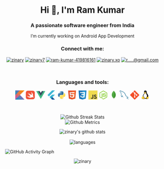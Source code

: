 <h1 align="center">Hi 👋, I'm Ram Kumar</h1>
<h3 align="center">A passionate software engineer from India</h3>
<p  align="center">
 I’m currently working on Android App Development

</p>
<h3 align="center">Connect with me:</h3>
<p align="center">
<a href="https://t.me/zinary" target="blank">
<img align="center" src="https://camo.githubusercontent.com/f4b401dd7cd9b7840fd31acafd49e151a80e4c9600bf219934461b96dd98e013/68747470733a2f2f6564656e742e6769746875622e696f2f537570657254696e7949636f6e732f696d616765732f7376672f74656c656772616d2e737667" alt="zinary" height="30" width="40" /></a>
<a href="https://twitter.com/zinary7" target="blank"><img align="center" src="https://camo.githubusercontent.com/35b0b8bfbd8840f35607fb56ad0a139047fd5d6e09ceb060c5c6f0a5abd1044c/68747470733a2f2f6564656e742e6769746875622e696f2f537570657254696e7949636f6e732f696d616765732f7376672f747769747465722e737667" alt="zinary7" height="30" width="40" /></a>
<a href="https://linkedin.com/in/ram-kumar-419816161" target="blank"><img align="center" src="https://camo.githubusercontent.com/c8a9c5b414cd812ad6a97a46c29af67239ddaeae08c41724ff7d945fb4c047e5/68747470733a2f2f6564656e742e6769746875622e696f2f537570657254696e7949636f6e732f696d616765732f7376672f6c696e6b6564696e2e737667" alt="ram-kumar-419816161" height="30" width="40" /></a>
<a href="https://instagram.com/zinary.xo" target="blank"><img align="center" src="https://camo.githubusercontent.com/c9dacf0f25a1489fdbc6c0d2b41cda58b77fa210a13a886d6f99e027adfbd358/68747470733a2f2f6564656e742e6769746875622e696f2f537570657254696e7949636f6e732f696d616765732f7376672f696e7374616772616d2e737667" alt="zinary.xo" height="30" width="40" /></a>
<a href="https://mailhide.io/e/mNwyVMy0" onclick="popup=window.open('https://mailhide.io/e/mNwyVMy0','mailhidepopup','width=580,height=635'); return false;" target="blank"><img align="center" src="https://camo.githubusercontent.com/4a3dd8d10a27c272fd04b2ce8ed1a130606f95ea6a76b5e19ce8b642faa18c27/68747470733a2f2f6564656e742e6769746875622e696f2f537570657254696e7949636f6e732f696d616765732f7376672f676d61696c2e737667" alt="r.....@gmail.com" height="30" width="40" /></a>
</p>


 <br>
<h3 align="center">Languages and tools:</h3>
<p align="center">
<img src=https://raw.githubusercontent.com/devicons/devicon/master/icons/kotlin/kotlin-original.svg alt=kotlin width="30" height="30"/>
<img src=https://raw.githubusercontent.com/devicons/devicon/master/icons/swift/swift-original.svg alt=python width="30" height="30"/>
<img src=https://raw.githubusercontent.com/devicons/devicon/master/icons/vuejs/vuejs-original.svg alt=python width="30" height="30"/>
<img src=https://raw.githubusercontent.com/devicons/devicon/master/icons/flutter/flutter-original.svg alt=python width="30" height="30"/>
<img src=https://raw.githubusercontent.com/devicons/devicon/master/icons/python/python-original.svg alt=python width="30" height="30"/>
<img src=https://raw.githubusercontent.com/devicons/devicon/master/icons/html5/html5-original.svg alt=html5 width="30" height="30"/>
<img src=https://raw.githubusercontent.com/devicons/devicon/master/icons/css3/css3-original.svg alt=css3 width="30" height="30"/>
<img src=https://raw.githubusercontent.com/devicons/devicon/master/icons/javascript/javascript-original.svg alt=javascript width="30" height="30"/>
<img src=https://raw.githubusercontent.com/devicons/devicon/master/icons/nodejs/nodejs-original.svg alt=nodejs width="30" height="30"/>
<img src=https://raw.githubusercontent.com/devicons/devicon/master/icons/mongodb/mongodb-original.svg alt=mongodb width="30" height="30"/>
<img src=https://raw.githubusercontent.com/devicons/devicon/master/icons/mysql/mysql-original.svg alt=express width="30" height="30"/>
<img src=https://raw.githubusercontent.com/devicons/devicon/master/icons/git/git-original.svg alt=git width="30" height="30"/>
<img src=https://raw.githubusercontent.com/devicons/devicon/master/icons/linux/linux-original.svg alt=linux width="30" height="30"/>
</p>

<br>

<p align="center">




 <img width="500" src="https://github-readme-streak-stats.herokuapp.com/?user=zinary" alt="Github Streak Stats">
 <br>
 <img width="500" src="https://metrics.lecoq.io/zinary" alt="Github Metrics">
  
 <br>
<p align="center">
  <img width="500" alt="zinary's github stats" src="https://github-readme-stats.vercel.app/api?username=zinary&&show_icons=true&title_color=ffffff&icon_color=bb2acf&text_color=daf7dc&bg_color=151515" ><br><br>
  <img width="500" alt="languages" src="https://github-readme-stats.vercel.app/api/top-langs/?username=zinary&layout=compact&theme=tokyonight&langs_count=10">
 </p>

<p> 
 
  ![GitHub Activity Graph](https://activity-graph.herokuapp.com/graph?username=zinary&theme=dracula&hide_border=true)
<p align="center"> <img src="https://komarev.com/ghpvc/?username=zinary" alt="zinary"/> </p>  
 
 
</p>
